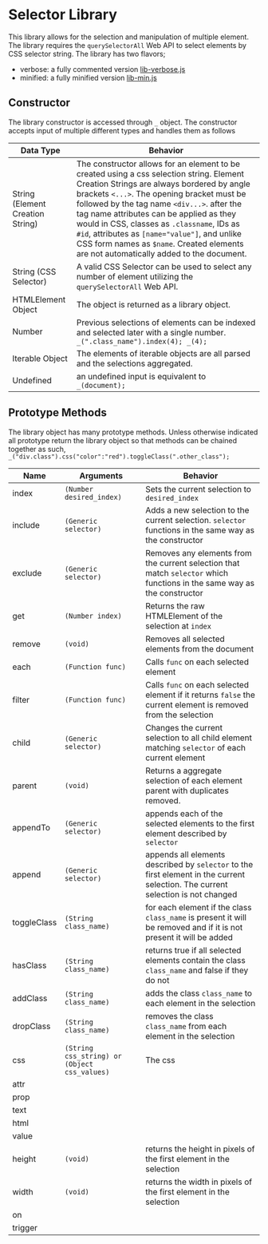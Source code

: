 # Selector Library
This library allows for the selection and manipulation of multiple element. The library requires the `querySelectorAll` Web API to select elements by CSS selector string. The library has two flavors;
* verbose:  a fully commented version [lib-verbose.js](https://github.com/jcopi/Selector_Library/blob/master/lib-verbose.js)
* minified: a fully minified version [lib-min.js](https://github.com/jcopi/Selector_Library/blob/master/lib-min.js)

## Constructor
The library constructor is accessed through `_` object. The constructor accepts input of multiple different types and handles them as follows

Data Type | Behavior
----------|---------
String (Element Creation String) | The constructor allows for an element to be created using a css selection string. Element Creation Strings are always bordered by angle brackets `<...>`. The opening bracket must be followed by the tag name `<div...>`. after the tag name attributes can be applied as they would in CSS, classes as `.classname`, IDs as `#id`, attributes as `[name="value"]`, and unlike CSS form names as `$name`. Created elements are not automatically added to the document.
String (CSS Selector) | A valid CSS Selector can be used to select any number of element utilizing the `querySelectorAll` Web API.
HTMLElement Object | The object is returned as a library object.
Number | Previous selections of elements can be indexed and selected later with a single number. `_(".class_name").index(4); _(4);`
Iterable Object | The elements of iterable objects are all parsed and the selections aggregated.
Undefined | an undefined input is equivalent to `_(document);`

## Prototype Methods
The library object has many prototype methods. Unless otherwise indicated all prototype return the library object so that methods can be chained together as such, `_("div.class").css("color":"red").toggleClass(".other_class");`

Name | Arguments | Behavior
-----|-----------|---------
index | `(Number desired_index)` | Sets the current selection to `desired_index`
include | `(Generic selector)` | Adds a new selection to the current selection. `selector` functions in the same way as the constructor
exclude | `(Generic selector)` | Removes any elements from the current selection that match `selector` which functions in the same way as the constructor
get | `(Number index)` | Returns the raw HTMLElement of the selection at `index`
remove | `(void)` | Removes all selected elements from the document
each | `(Function func)` | Calls `func` on each selected element
filter | `(Function func)` | Calls `func` on each selected element if it returns `false` the current element is removed from the selection
child | `(Generic selector)` | Changes the current selection to all child element matching `selector` of each current element
parent | `(void)` | Returns a aggregate selection of each element parent with duplicates removed.
appendTo | `(Generic selector)` | appends each of the selected elements to the first element described by `selector`
append | `(Generic selector)` | appends all elements described by `selector` to the first element in the current selection. The current selection is not changed
toggleClass | `(String class_name)` | for each element if the class `class_name` is present it will be removed and if it is not present it will be added
hasClass | `(String class_name)` | returns true if all selected elements contain the class `class_name` and false if they do not
addClass | `(String class_name)` | adds the class `class_name` to each element in the selection
dropClass | `(String class_name)` | removes the class `class_name` from each element in the selection
css | `(String css_string) or (Object css_values)` | The css 
attr |
prop |
text |
html |
value |
height | `(void)` | returns the height in pixels of the first element in the selection
width | `(void)` | returns the width in pixels of the first element in the selection
on |
trigger |
